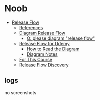 # Noob

<!-- markdownlint-disable -->
<!--ts-->
* [Release Flow](#release-flow)
   * [References](#references)
   * [Diagram Release Flow](#diagram-release-flow)
      * [Q: please diagram "release flow"](#q-please-diagram-release-flow)
   * [Release Flow for Udemy](#release-flow-for-udemy)
      * [How to Read the Diagram](#how-to-read-the-diagram)
      * [Diagram Notes](#diagram-notes)
   * [For This Course](#for-this-course)
   * [Release Flow Discovery](#release-flow-discovery)
<!--te-->
<!-- markdownlint-enable  -->

## logs

no screenshots

